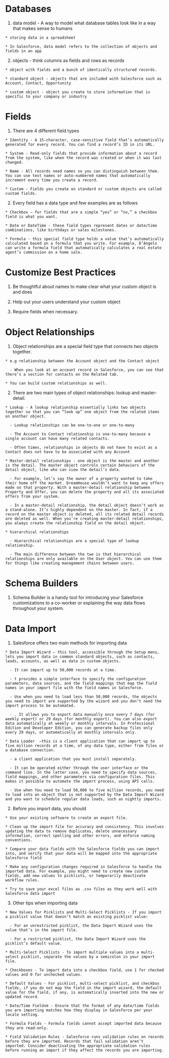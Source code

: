 # Databases 
  
  1. data model - A way to model what database tables look like in a way that makes sense to humans
    
    * storing data in a spreadsheet

    * In Salesforce, data model refers to the collection of objects and fields in an app
    
  2. objects - think columns as fields and rows as records 

    * object with fields and a bunch of identically structured records.

    * standard object - objects that are included with Salesforce such as Account, Contact, Opportunity

    * custom object - object you create to store information that is specific to your company or industry

# Fields
  
  1. There are 4 different field types

    * Identity - A 15-character, case-sensitive field that’s automatically generated for every record. You can find a record’s ID in its URL.

    * System - Read-only fields that provide information about a record from the system, like when the record was created or when it was last changed.

    * Name - All records need names so you can distinguish between them. You can use text names or auto-numbered names that automatically increment every time you create a record.

    * Custom - Fields you create on standard or custom objects are called custom fields.
  
  2. Every field has a data type and few examples are as follows

    * Checkbox — for fields that are a simple “yes” or “no,” a checkbox field is what you want.

    * Date or DateTime - these field types represent dates or date/time combinations, like birthdays or sales milestones.

    * Formula - this special field type holds a value that’s automatically calculated based on a formula that you write. For example, D’Angelo can write a formula field that automatically calculates a real estate agent’s commission on a home sale.

# Customize Best Practices 

  1. Be thoughtful about names to make clear what your custom object is and does

  2. Help out your users understand your custom object

  3. Require fields when necessary. 

# Object Relationships 

  1. Object relationships are a special field type that connects two objects together.

    * e.g relationship between the Account object and the Contact object

      - When you look at an account record in Salesforce, you can see that there’s a section for contacts on the Related tab.

    * You can build custom relationships as well. 
  
  2. There are two main types of object relationships: lookup and master-detail.
    
    * Lookup - A lookup relationship essentially links two objects together so that you can “look up” one object from the related items on another object.

      - Lookup relationships can be one-to-one or one-to-many

      - The Account to Contact relationship is one-to-many because a single account can have many related contacts.

      - Often times, relationships in objects do not have to exist as a Contact does not have to be associated with any Account

    * Master-detail relationships - one object is the master and another is the detail. The master object controls certain behaviors of the detail object, like who can view the detail’s data.

      - For example, let’s say the owner of a property wanted to take their home off the market. DreamHouse wouldn’t want to keep any offers made on that property. With a master-detail relationship between Property and Offer, you can delete the property and all its associated offers from your system.

      - In a master-detail relationship, the detail object doesn’t work as a stand-alone. It’s highly dependent on the master. In fact, if a record on the master object is deleted, all its related detail records are deleted as well. When you’re creating master-detail relationships, you always create the relationship field on the detail object.
    
    * hierarchical relationships

      - Hierarchical relationships are a special type of lookup relationship. 

      - The main difference between the two is that hierarchical relationships are only available on the User object. You can use them for things like creating management chains between users.

# Schema Builders

  1. Schema Builder is a handy tool for introducing your Salesforce customizations to a co-worker or explaining the way data flows throughout your system.

# Data Import 

  1. Salesforce offers two main methods for importing data

    * Data Import Wizard — this tool, accessible through the Setup menu, lets you import data in common standard objects, such as contacts, leads, accounts, as well as data in custom objects.

      - It can import up to 50,000 records at a time.

      - t provides a simple interface to specify the configuration parameters, data sources, and the field mappings that map the field names in your import file with the field names in Salesforce.

      - Use when you need to load less than 50,000 records, the objects you need to import are supported by the wizard and you don’t need the import process to be automated.
      
      - . It allows you to export data manually once every 7 days (for weekly export) or 29 days (for monthly export). You can also export data automatically at weekly or monthly intervals. In Professional Edition and Developer Edition, you can generate backup files only every 29 days, or automatically at monthly intervals only.

    * Data Loader  —this is a client application that can import up to five million records at a time, of any data type, either from files or a database connection.

      - a client application that you must install separately.

      - It can be operated either through the user interface or the command line. In the latter case, you need to specify data sources, field mappings, and other parameters via configuration files. This makes it possible to automate the import process, using API calls.

      - Use when You need to load 50,000 to five million records, you need to load into an object that is not supported by the Data Import Wizard and you want to schedule regular data loads, such as nightly imports.


  2. Before you import data, you should 

    * Use your existing software to create an export file.

    * Clean up the import file for accuracy and consistency. This involves updating the data to remove duplicates, delete unnecessary information, correct spelling and other errors, and enforce naming conventions. 

    * Compare your data fields with the Salesforce fields you can import into, and verify that your data will be mapped into the appropriate Salesforce field

    * Make any configuration changes required in Salesforce to handle the imported data. For example, you might need to create new custom fields, add new values to picklists, or temporarily deactivate workflow rules.

    * Try to save your excel files as .csv files as they work well with Salesforce data import 
  
  3. Other tips when importing data

    * New Values for Picklists and Multi-Select Picklists - If you import a picklist value that doesn’t match an existing picklist value:
      
      - For an unrestricted picklist, the Data Import Wizard uses the value that’s in the import file.
    
      - For a restricted picklist, the Data Import Wizard uses the picklist’s default value.

    * Multi-Select Picklists - To import multiple values into a multi-select picklist, separate the values by a semicolon in your import file.

    * Checkboxes - To import data into a checkbox field, use 1 for checked values and 0 for unchecked values.

    * Default Values - For picklist, multi-select picklist, and checkbox fields, if you do not map the field in the import wizard, the default value for the field, if any, is automatically inserted into the new or updated record.

    * Date/Time Fieldsm - Ensure that the format of any date/time fields you are importing matches how they display in Salesforce per your locale setting.

    * Formula Fields - Formula fields cannot accept imported data because they are read-only.

    * Field Validation Rules - Salesforce runs validation rules on records before they are imported. Records that fail validation aren’t imported. Consider deactivating the appropriate validation rules before running an import if they affect the records you are importing.


